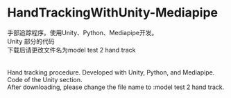 # HandTrackingWithUnity-Mediapipe
手部追踪程序。使用Unity、Python、Mediapipe开发。
<br>
Unity 部分的代码
<br>
下载后请更改文件名为model test 2 hand track
<br>
<br>
<br>
Hand tracking procedure. Developed with Unity, Python, and Mediapipe.
<br>
Code of the Unity section.
<br>
After downloading, please change the file name to :model test 2 hand track.
<br>
